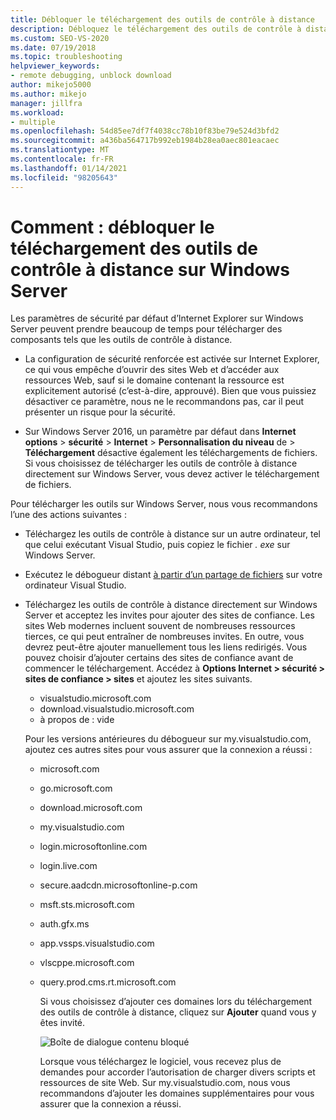 ```yaml
---
title: Débloquer le téléchargement des outils de contrôle à distance
description: Débloquez le téléchargement des outils de contrôle à distance sur Windows Server, ce qui peut prendre du temps en raison des paramètres de sécurité IE par défaut.
ms.custom: SEO-VS-2020
ms.date: 07/19/2018
ms.topic: troubleshooting
helpviewer_keywords:
- remote debugging, unblock download
author: mikejo5000
ms.author: mikejo
manager: jillfra
ms.workload:
- multiple
ms.openlocfilehash: 54d85ee7df7f4038cc78b10f83be79e524d3bfd2
ms.sourcegitcommit: a436ba564717b992eb1984b28ea0aec801eacaec
ms.translationtype: MT
ms.contentlocale: fr-FR
ms.lasthandoff: 01/14/2021
ms.locfileid: "98205643"
---
```

# <a name="how-to-unblock-the-download-of-the-remote-tools-on-windows-server"></a>Comment : débloquer le téléchargement des outils de contrôle à distance sur Windows Server

Les paramètres de sécurité par défaut d’Internet Explorer sur Windows Server peuvent prendre beaucoup de temps pour télécharger des composants tels que les outils de contrôle à distance.

* La configuration de sécurité renforcée est activée sur Internet Explorer, ce qui vous empêche d’ouvrir des sites Web et d’accéder aux ressources Web, sauf si le domaine contenant la ressource est explicitement autorisé (c’est-à-dire, approuvé). Bien que vous puissiez désactiver ce paramètre, nous ne le recommandons pas, car il peut présenter un risque pour la sécurité.

* Sur Windows Server 2016, un paramètre par défaut dans **Internet options**  >  **sécurité**  >  **Internet**  >  **Personnalisation du niveau** de  >  **Téléchargement** désactive également les téléchargements de fichiers. Si vous choisissez de télécharger les outils de contrôle à distance directement sur Windows Server, vous devez activer le téléchargement de fichiers.

Pour télécharger les outils sur Windows Server, nous vous recommandons l’une des actions suivantes :

* Téléchargez les outils de contrôle à distance sur un autre ordinateur, tel que celui exécutant Visual Studio, puis copiez le fichier *. exe* sur Windows Server.

* Exécutez le débogueur distant [à partir d’un partage de fichiers](../debugger/remote-debugging.md#fileshare_msvsmon) sur votre ordinateur Visual Studio.

* Téléchargez les outils de contrôle à distance directement sur Windows Server et acceptez les invites pour ajouter des sites de confiance. Les sites Web modernes incluent souvent de nombreuses ressources tierces, ce qui peut entraîner de nombreuses invites. En outre, vous devrez peut-être ajouter manuellement tous les liens redirigés. Vous pouvez choisir d’ajouter certains des sites de confiance avant de commencer le téléchargement. Accédez à **Options Internet > sécurité > sites de confiance > sites** et ajoutez les sites suivants.

  * visualstudio.microsoft.com
  * download.visualstudio.microsoft.com
  * à propos de : vide

  Pour les versions antérieures du débogueur sur my.visualstudio.com, ajoutez ces autres sites pour vous assurer que la connexion a réussi :

  * microsoft.com
  * go.microsoft.com
  * download.microsoft.com
  * my.visualstudio.com
  * login.microsoftonline.com
  * login.live.com
  * secure.aadcdn.microsoftonline-p.com
  * msft.sts.microsoft.com
  * auth.gfx.ms
  * app.vssps.visualstudio.com
  * vlscppe.microsoft.com
  * query.prod.cms.rt.microsoft.com

    Si vous choisissez d’ajouter ces domaines lors du téléchargement des outils de contrôle à distance, cliquez sur **Ajouter** quand vous y êtes invité.

    ![Boîte de dialogue contenu bloqué](../debugger/media/remotedbg-blocked-content.png)

    Lorsque vous téléchargez le logiciel, vous recevez plus de demandes pour accorder l’autorisation de charger divers scripts et ressources de site Web. Sur my.visualstudio.com, nous vous recommandons d’ajouter les domaines supplémentaires pour vous assurer que la connexion a réussi.
